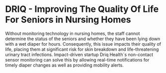 # DRIQ - Improving The Quality Of Life For Seniors in Nursing Homes

Without monitoring technology in nursing homes, the staff cannot determine the status of the seniors and whether they have been lying down with a wet diaper for hours. Consequently, this issue impacts their quality of life, placing them at significant risk for skin breakdown and life-threatening urinary tract infections. Impact-driven startup Driq Health´s non-contact sensor monitoring can solve this by allowing real-time notifications for timely diaper changes as well as providing mobility alerts.


